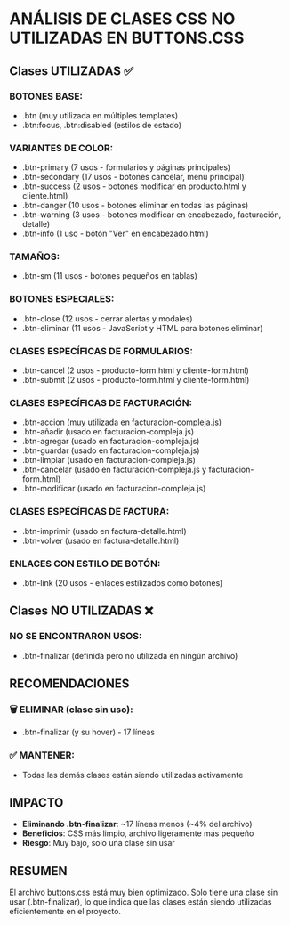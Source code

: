 # ANÁLISIS DE CLASES CSS NO UTILIZADAS EN BUTTONS.CSS

## Clases UTILIZADAS ✅

### BOTONES BASE:
- .btn (muy utilizada en múltiples templates)
- .btn:focus, .btn:disabled (estilos de estado)

### VARIANTES DE COLOR:
- .btn-primary (7 usos - formularios y páginas principales)
- .btn-secondary (17 usos - botones cancelar, menú principal)
- .btn-success (2 usos - botones modificar en producto.html y cliente.html)
- .btn-danger (10 usos - botones eliminar en todas las páginas)
- .btn-warning (3 usos - botones modificar en encabezado, facturación, detalle)
- .btn-info (1 uso - botón "Ver" en encabezado.html)

### TAMAÑOS:
- .btn-sm (11 usos - botones pequeños en tablas)

### BOTONES ESPECIALES:
- .btn-close (12 usos - cerrar alertas y modales)
- .btn-eliminar (11 usos - JavaScript y HTML para botones eliminar)

### CLASES ESPECÍFICAS DE FORMULARIOS:
- .btn-cancel (2 usos - producto-form.html y cliente-form.html)
- .btn-submit (2 usos - producto-form.html y cliente-form.html)

### CLASES ESPECÍFICAS DE FACTURACIÓN:
- .btn-accion (muy utilizada en facturacion-compleja.js)
- .btn-añadir (usado en facturacion-compleja.js)
- .btn-agregar (usado en facturacion-compleja.js)
- .btn-guardar (usado en facturacion-compleja.js)
- .btn-limpiar (usado en facturacion-compleja.js)
- .btn-cancelar (usado en facturacion-compleja.js y facturacion-form.html)
- .btn-modificar (usado en facturacion-compleja.js)

### CLASES ESPECÍFICAS DE FACTURA:
- .btn-imprimir (usado en factura-detalle.html)
- .btn-volver (usado en factura-detalle.html)

### ENLACES CON ESTILO DE BOTÓN:
- .btn-link (20 usos - enlaces estilizados como botones)

## Clases NO UTILIZADAS ❌

### NO SE ENCONTRARON USOS:
- .btn-finalizar (definida pero no utilizada en ningún archivo)

## RECOMENDACIONES

### 🗑️ ELIMINAR (clase sin uso):
- .btn-finalizar (y su hover) - 17 líneas

### ✅ MANTENER:
- Todas las demás clases están siendo utilizadas activamente

## IMPACTO
- **Eliminando .btn-finalizar**: ~17 líneas menos (~4% del archivo)
- **Beneficios**: CSS más limpio, archivo ligeramente más pequeño
- **Riesgo**: Muy bajo, solo una clase sin usar

## RESUMEN
El archivo buttons.css está muy bien optimizado. Solo tiene una clase sin usar (.btn-finalizar), 
lo que indica que las clases están siendo utilizadas eficientemente en el proyecto.
